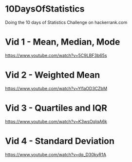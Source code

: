 # 10DaysOfStatistics
Doing the 10 days of Statistics Challenge on hackerrank.com

# Vid 1 - Mean, Median, Mode
https://www.youtube.com/watch?v=5C9LBF3b65s

# Vid 2 - Weighted Mean
https://www.youtube.com/watch?v=Yl1aOD3CZbM

# Vid 3 - Quartiles and IQR
https://www.youtube.com/watch?v=K3wsOqIqA6k

# Vid 4 - Standard Deviation
https://www.youtube.com/watch?v=dq_D30kyR1A
